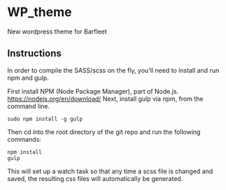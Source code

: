 # WP_themeNew wordpress theme for Barfleet## InstructionsIn order to compile the SASS/scss on the fly, you'll need to install and run npm and gulp.First install NPM (Node Package Manager), part of Node.js. https://nodejs.org/en/download/Next, install gulp via npm, from the command line.```sudo npm install -g gulp```Then cd into the root directory of the git repo and run the following commands:```npm installgulp```This will set up a watch task so that any time a scss file is changed and saved, the resulting css files will automatically be generated.
